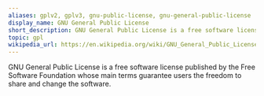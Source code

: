 ```yaml
---
aliases: gplv2, gplv3, gnu-public-license, gnu-general-public-license
display_name: GNU General Public License
short_description: GNU General Public License is a free software license published by the Free Software Foundation.
topic: gpl
wikipedia_url: https://en.wikipedia.org/wiki/GNU_General_Public_License
---
```

GNU General Public License is a free software license published by the Free Software Foundation whose main terms guarantee users the freedom to share and change the software.
